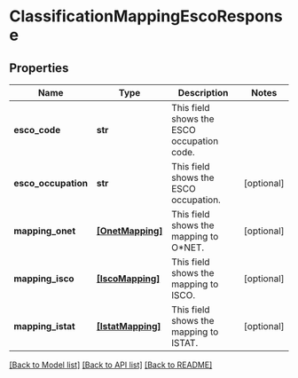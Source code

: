 # ClassificationMappingEscoResponse


## Properties
Name | Type | Description | Notes
------------ | ------------- | ------------- | -------------
**esco_code** | **str** | This field shows the ESCO occupation code. | 
**esco_occupation** | **str** | This field shows the ESCO occupation. | [optional] 
**mapping_onet** | [**[OnetMapping]**](OnetMapping.md) | This field shows the mapping to O*NET. | [optional] 
**mapping_isco** | [**[IscoMapping]**](IscoMapping.md) | This field shows the mapping to ISCO. | [optional] 
**mapping_istat** | [**[IstatMapping]**](IstatMapping.md) | This field shows the mapping to ISTAT. | [optional] 

[[Back to Model list]](../README.md#documentation-for-models) [[Back to API list]](../README.md#documentation-for-api-endpoints) [[Back to README]](../README.md)


